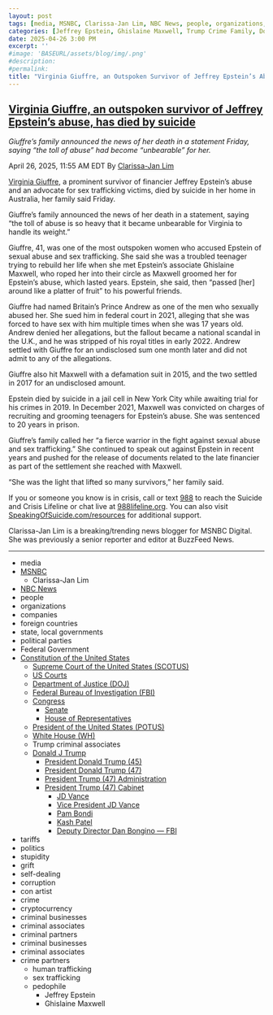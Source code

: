 ```yaml
---
layout: post
tags: [media, MSNBC, Clarissa-Jan Lim, NBC News, people, organizations, companies, foreign countries, state local governments, political parties, Federal Government, Constitution of the United States, Supreme Court of the United States (SCOTUS), US Courts, Department of Justice (DOJ), Federal Bureau of Investigation (FBI), Congress, Senate, House of Representatives, President of the United States (POTUS), White House (WH), Trump criminal associates, Donald J Trump, President Donald Trump (45), President Donald Trump (47), President Trump (47) Administration, President Trump (47) Cabinet, JD Vance, Vice President JD Vance, Pam Bondi, Kash Patel, Deputy Director Dan Bongino — FBI, tariffs, politics, stupidity, grift, self-dealing, corruption, con artist, crime, cryptocurrency, criminal businesses, criminal associates, criminal partners, criminal businesses, criminal associates, crime partners, human trafficking, sex trafficking, pedophile, Jeffrey Epstein, Ghislaine Maxwell]
categories: [Jeffrey Epstein, Ghislaine Maxwell, Trump Crime Family, Donald Trump]
date: 2025-04-26 3:00 PM
excerpt: ''
#image: 'BASEURL/assets/blog/img/.png'
#description:
#permalink:
title: "Virginia Giuffre, an Outspoken Survivor of Jeffrey Epstein’s Abuse, Has Died By Suicide"
---
```



## [Virginia Giuffre, an outspoken survivor of Jeffrey Epstein’s abuse, has died by suicide](https://www.msnbc.com/top-stories/latest/virginia-giuffre-dies-suicide-jeffrey-epstein-rcna203136)

*Giuffre’s family announced the news of her death in a statement Friday, saying “the toll of abuse” had become “unbearable” for her.*

April 26, 2025, 11:55 AM EDT
By [Clarissa-Jan Lim](https://www.msnbc.com/author/clarissa-jan-lim-ncpn1307846)

[Virginia Giuffre](https://www.msnbc.com/top-stories/latest/jeffrey-epstein-documents-list-names-virginia-giuffre-rcna132242), a prominent survivor of financier Jeffrey Epstein’s abuse and an advocate for sex trafficking victims, died by suicide in her home in Australia, her family said Friday.

Giuffre’s family announced the news of her death in a statement, saying “the toll of abuse is so heavy that it became unbearable for Virginia to handle its weight.”

Giuffre, 41, was one of the most outspoken women who accused Epstein of sexual abuse and sex trafficking. She said she was a troubled teenager trying to rebuild her life when she met Epstein’s associate Ghislaine Maxwell, who roped her into their circle as Maxwell groomed her for Epstein’s abuse, which lasted years. Epstein, she said, then “passed [her] around like a platter of fruit” to his powerful friends.

Giuffre had named Britain’s Prince Andrew as one of the men who sexually abused her. She sued him in federal court in 2021, alleging that she was forced to have sex with him multiple times when she was 17 years old. Andrew denied her allegations, but the fallout became a national scandal in the U.K., and he was stripped of his royal titles in early 2022. Andrew settled with Giuffre for an undisclosed sum one month later and did not admit to any of the allegations.

Giuffre also hit Maxwell with a defamation suit in 2015, and the two settled in 2017 for an undisclosed amount.

Epstein died by suicide in a jail cell in New York City while awaiting trial for his crimes in 2019. In December 2021, Maxwell was convicted on charges of recruiting and grooming teenagers for Epstein’s abuse. She was sentenced to 20 years in prison.

Giuffre’s family called her “a fierce warrior in the fight against sexual abuse and sex trafficking.” She continued to speak out against Epstein in recent years and pushed for the release of documents related to the late financier as part of the settlement she reached with Maxwell.

“She was the light that lifted so many survivors,” her family said.

If you or someone you know is in crisis, call or text <a href="tel:+1988">988</a> to reach the Suicide and Crisis Lifeline or chat live at [988lifeline.org](https://988lifeline.org/). You can also visit [SpeakingOfSuicide.com/resources](https://SpeakingOfSuicide.com/resources) for additional support.

Clarissa-Jan Lim is a breaking/trending news blogger for MSNBC Digital. She was previously a senior reporter and editor at BuzzFeed News.

----
- media
- [MSNBC](https://www.msnbc.com/)
    - Clarissa-Jan Lim
- [NBC News](https://www.nbcnews.com/)
- people
- organizations 
- companies
- foreign countries 
- state, local governments
- political parties 
- Federal Government 
- [Constitution of the United States](https://constitution.congress.gov/)
    - [Supreme Court of the United States (SCOTUS)](https://www.supremecourt.gov/)
    - [US Courts](https://www.uscourts.gov/)
    - [Department of Justice (DOJ)](https://www.justice.gov/)
    - [Federal Bureau of Investigation (FBI)](https://www.fbi.gov/)
    - [Congress](https://www.congress.gov/)
        - [Senate](https://www.senate.gov/)
        - [House of Representatives](https://www.house.gov/)
    - [President of the United States (POTUS)](https://www.whitehouse.gov/)
    - [White House (WH)](https://www.whitehouse.gov/)
    - Trump criminal associates 
    - [Donald J Trump](https://www.donaldjtrump.com/)
        - [President Donald Trump (45)](https://trumpwhitehouse.archives.gov/)
        - [President Donald Trump (47)](https://www.whitehouse.gov/administration/donald-j-trump/)
        - [President Trump (47) Administration](https://www.whitehouse.gov/administration/)
        - [President Trump (47) Cabinet](https://www.whitehouse.gov/administration/the-cabinet/)
            - [JD Vance](https://www.linkedin.com/in/jd-vance-770a9047/)
            - [Vice President JD Vance](https://www.whitehouse.gov/administration/jd-vance/)
            - [Pam Bondi](https://www.justice.gov/ag/staff-profile/meet-attorney-general)
            - [Kash Patel](https://www.fbi.gov/about/leadership-and-structure/director-patel)
            - [Deputy Director Dan Bongino — FBI](https://www.fbi.gov/about/leadership-and-structure/deputy-director-dan-bongino)
- tariffs
- politics
- stupidity
- grift
- self-dealing
- corruption
- con artist 
- crime
- cryptocurrency 
- criminal businesses
- criminal associates
- criminal partners
- criminal businesses
- criminal associates
- crime partners
    - human trafficking 
    - sex trafficking 
    - pedophile 
        - Jeffrey Epstein 
        - Ghislaine Maxwell
